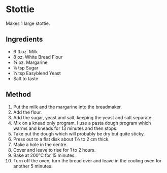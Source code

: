 # Stottie

Makes 1 large stottie.

## Ingredients

- 6 fl.oz. Milk
- 8 oz. White Bread Flour
- ¾ oz. Margarine
- ¼ tsp Sugar
- ½ tsp Easyblend Yeast
- Salt to taste

## Method

1. Put the milk and the margarine into the breadmaker.
1. Add the flour.
1. Add the sugar, yeast and salt, keeping the yeast and salt separate.
1. Mix on a knead only program. I use a pasta dough program which warms and kneads for 13 minutes and then stops.
1. Take out the dough which will probably be dry but quite sticky.
1. Press out to a flat disk about 1½ to 2 cm thick.
1. Make a hole in the centre.
1. Cover and leave to rise for 1 to 2 hours.
1. Bake at 200°C for 15 minutes.
1. Turn off the oven, turn the bread over and leave in the cooling oven for another 5 minutes.
